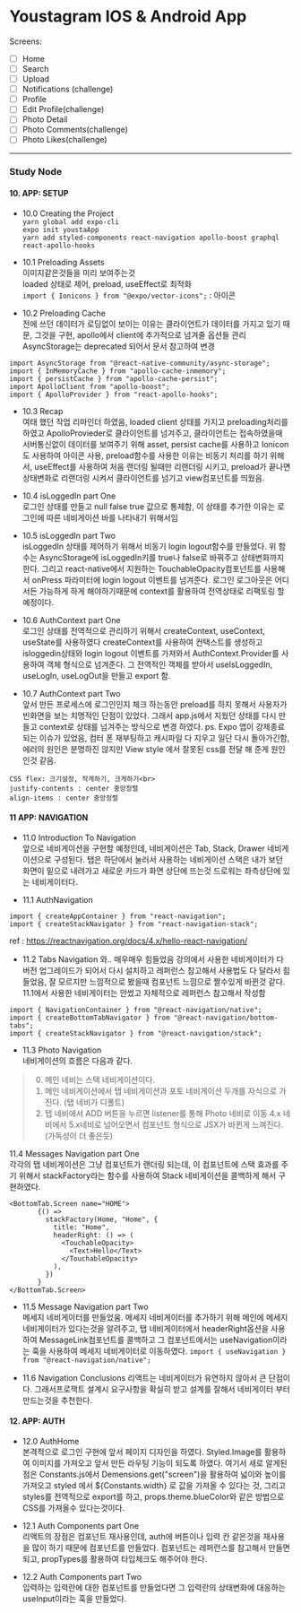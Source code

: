 # Youstagram IOS & Android App

Screens:

- [ ] Home
- [ ] Search
- [ ] Upload
- [ ] Notifications (challenge)
- [ ] Profile
- [ ] Edit Profile(challenge)
- [ ] Photo Detail
- [ ] Photo Comments(challenge)
- [ ] Photo Likes(challenge)

-------------------------------------------------------

### Study Node 

#### 10. APP: SETUP 
- 10.0 Creating the Project<br>
```yarn global add expo-cli``` <br>
```expo init youstaApp``` <br>
```yarn add styled-components react-navigation apollo-boost graphql react-apollo-hooks``` <br>


- 10.1 Preloading Assets<br>
이미지같은것들을 미리 보여주는것<br>
loaded 상태로 제어, preload, useEffect로 최적화<br>
```import { Ionicons } from "@expo/vector-icons";``` : 아이콘

- 10.2 Preloading Cache<br>
전에 쓰던 데이터가 로딩없이 보이는 이유는 클라이언트가 데이터를 가지고 있기 때문, 그것을 구현, apollo에서 client에 추가적으로 넘겨줄 옵션들 관리
AsyncStorage는 deprecated 되어서 문서 참고하여 변경<br>

```
import AsyncStorage from "@react-native-community/async-storage";
import { InMemoryCache } from "apollo-cache-inmemory";
import { persistCache } from "apollo-cache-persist";
import ApolloClient from "apollo-boost";
import { ApolloProvider } from "react-apollo-hooks";
```

- 10.3 Recap<br>
여태 했던 작업 리마인더 하였음, loaded client 상태를 가지고 preloading처리를 하였고 ApolloProvieder로 클라이언트를 넘겨주고, 클라이언트는 접속하였을때 서버통신없이 데이터를 보여주기 위해 asset, persist cache를 사용하고 Ionicon도 사용하여 아이콘 사용, preload함수를 사용한 이유는 비동기 처리를 하기 위해서, useEffect를 사용하여 처음 랜더링 될때만 리랜더링 시키고, preload가 끝나면 상태변화로 리랜더링 시켜서 클라이언트를 넘기고 view컴포넌트를 띄웠음.

- 10.4 isLoggedIn part One<br>
로그인 상태를 만들고 null false true 값으로 통제함, 이 상태를 추가한 이유는 로그인에 따른 네비게이션 바를 나타내기 위해서임

- 10.5 isLoggedIn part Two<br>
isLoggedIn 상태를 제어하기 위해서 비동기 login logout함수를 만들었다. 위 함수는 AsyncStorage에 isLoggedIn키를 true나 false로 바꿔주고 상태변화까지 한다. 그리고 react-native에서 지원하는 TouchableOpacity컴포넌트를 사용해서 onPress 파라미터에 login logout 이벤트를 넘겨준다.
로그인 로그아웃은 어디서든 가능하게 하게 해야하기때문에 context를 활용하여 전역상태로 리팩토링 할 예정이다.

- 10.6 AuthContext part One<br>
로그인 상태를 전역적으로 관리하기 위해서 createContext, useContext, useState를 사용하였다 createContext를 사용하여 컨택스트를 생성하고 isloggedin상태와 login logout 이벤트를 가져와서 AuthContext.Provider를 사용하여 객체 형식으로 넘겨준다. 그 전역적인 객체를 받아서 useIsLoggedIn, useLogIn, useLogOut을 만들고 export 함. 

- 10.7 AuthContext part Two<br>
앞서 만든 프로세스에 로그인인지 체크 하는동안 preload를 하지 못해서 사용자가 빈화면을 보는 치명적인 단점이 있었다. 그래서 app.js에서 지웠던 상태를 다시 만들고 context로 상태를 넘겨주는 방식으로 변경 하였다. 
ps. Expo 앱이 강제종료 되는 이슈가 있었음, 컴터 폰 재부팅하고 캐시파일 다 지우고 일단 다시 돌아가긴함, 에러의 원인은 분명하진 않지만 View style 에서 잘못된 css를 전달 해 준게 원인인것 같음.
```
CSS flex: 크기설정, 작게하기, 크게하기<br>
justify-contents : center 중앙정렬
align-items : center 중앙정렬
```

#### 11 APP: NAVIGATION

- 11.0 Introduction To Navigation<br>
앞으로 네비게이션을 구현할 예정인데, 네비게이션은 Tab, Stack, Drawer 네비게이션으로 구성된다.
탭은 하단에서 눌러서 사용하는 네비게이션
스택은 내가 보던 화면이 밑으로 내려가고 새로운 카드가 화면 상단에 뜨는것
드로워는 좌측상단에 있는 네비게이터다.

- 11.1 AuthNavigation<br>
```
import { createAppContainer } from "react-navigation";
import { createStackNavigator } from "react-navigation-stack";
```
ref : https://reactnavigation.org/docs/4.x/hello-react-navigation/

- 11.2 Tabs Navigation
와.. 매우매우 힘들었음 강의에서 사용한 네비게이터가 다 버전 업그레이드가 되어서 다시 설치하고 레퍼런스 참고해서 사용법도 다 달라서 힘들었음, 잘 모르지만 느낌적으로 봤을때 컴포넌트 느낌으로 짤수있게 바뀐것 같다. 
11.1에서 사용한 네비게이터는 안썼고 자체적으로 레퍼런스 참고해서 작성함
```
import { NavigationContainer } from "@react-navigation/native";
import { createBottomTabNavigator } from "@react-navigation/bottom-tabs";
import { createStackNavigator } from "@react-navigation/stack";
```

- 11.3 Photo Navigation<br>
 네비게이션의 흐름은 다음과 같다. 
 > 0. 메인 네비는 스택 네비게이션이다.
 > 1. 메인 네비게이션에서 탭 네비게이션과 포토 네비게이션 두개를 자식으로 가진다. (탭 네비가 디폴트)
 > 2. 텝 네비에서 ADD 버튼을 누르면 listener를 통해 Photo 네비로 이동
 4.x 네비에서 5.x네비로 넘어오면서 컴포넌트 형식으로 JSX가 바뀐게 느껴진다.(가독성이 더 좋은듯)
 
 11.4 Messages Navigation part One<br>
 각각의 탭 네비게이션은 그냥 컴포넌트가 랜더링 되는데, 이 컴포넌트에 스택 효과를 주기 위해서 stackFactory라는 함수를 사용하여 Stack 네비게이션을 콜백하게 해서 구현하였다.
 ```
 <BottomTab.Screen name="HOME">
        {() =>
          stackFactory(Home, "Home", {
            title: "Home",
            headerRight: () => (
              <TouchableOpacity>
                <Text>Hello</Text>
              </TouchableOpacity>
            ),
          })
        }
</BottomTab.Screen>
 ```
 
 - 11.5 Message Navigation part Two<br>
 메세지 네비게이터를 만들었움. 메세지 네비게이터를 추가하기 위해 메인에 메세지 네비게이터가 있다는것을 알려주고, 탭 네비게이터에서 headerRight옵션을 사용하여 MessageLink컴포넌트를 콜백하고 그 컴포넌트에서는 useNavigation이라는 훅을 사용하여 메세지 네비게이터로 이동하였다.
```import { useNavigation } from "@react-navigation/native";```


- 11.6 Navigation Conclusions
리액트는 네비게이터가 유연하지 않아서 큰 단점이다. 그래서프로잭트 설계시 요구사항을 확실히 받고 설계를 잘해서 네비게이터 부터 만드는것을 추천한다.


#### 12. APP: AUTH

- 12.0 AuthHome <br>
본격적으로 로그인 구현에 앞서 페이지 디자인을 하였다. Styled.Image를 활용하여 이미지를 가져오고 앞서 만든 라우팅 기능이 되도록 하였다. 여기서 새로 알게된 점은 Constants.js에서 Demensions.get("screen")을 활용하여 넓이와 높이를 가져오고 styled 에서 ${Constants.width} 로 값을 가져올 수 있다는 것, 그리고 styles를 전역적으로 export를 하고, props.theme.blueColor와 같은 방법으로 CSS를 가져올수 있다는것이다.

- 12.1 Auth Components part One <br>
리액트의 장점은 컴포넌트 재사용인데, auth에 버튼이나 입력 칸 같은것을 재사용을 많이 하기 때문에 컴포넌트를 만들었다. 컴포넌트는 레퍼런스를 참고해서 만들면 되고, propTypes를 활용하여 타입체크도 해주어야 한다.

- 12.2 Auth Components part Two<br>
입력하는 입력란에 대한 컴포넌트를 만들었다면 그 입력란의 상태변화에 대응하는 useInput이라는 훅을 만들었다.








